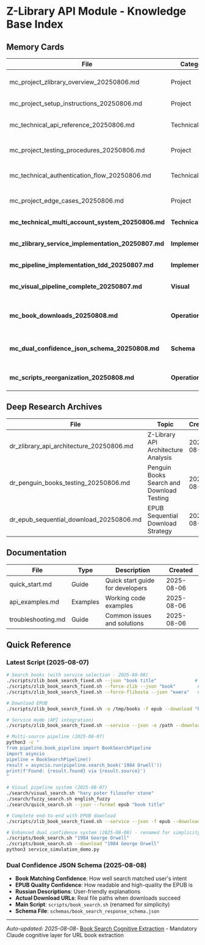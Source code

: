 # Z-Library API Module - Knowledge Base Index

## Memory Cards
| File | Category | Topic | Created | Status |
|------|----------|-------|---------|--------|
| mc_project_zlibrary_overview_20250806.md | Project | Z-Library API Module Overview | 2025-08-06 | Active |
| mc_project_setup_instructions_20250806.md | Project | Installation and Setup Guide | 2025-08-06 | Active |
| mc_technical_api_reference_20250806.md | Technical | Complete API Reference | 2025-08-06 | Updated 2025-08-07 |
| mc_project_testing_procedures_20250806.md | Project | Testing Procedures and Examples | 2025-08-06 | Active |
| mc_technical_authentication_flow_20250806.md | Technical | Authentication and Session Management | 2025-08-06 | Active |
| mc_project_edge_cases_20250806.md | Project | Edge Cases and Error Handling | 2025-08-06 | Active |
| **mc_technical_multi_account_system_20250806.md** | **Technical** | **Multi-Account Pool System** | **2025-08-06** | **Active** |
| **mc_zlibrary_service_implementation_20250807.md** | **Implementation** | **Service Mode CLI & JSON API** | **2025-08-07** | **Active** |
| **mc_pipeline_implementation_tdd_20250807.md** | **Implementation** | **Multi-Source Pipeline TDD** | **2025-08-07** | **Active** |
| **mc_visual_pipeline_complete_20250807.md** | **Visual** | **Complete Visual Pipeline System** | **2025-08-07** | **Active** |
| **mc_book_downloads_20250808.md** | **Operations** | **Book Downloads & Service Tracking** | **2025-08-08** | **Active** |
| **mc_dual_confidence_json_schema_20250808.md** | **Schema** | **Dual Confidence JSON Schema System** | **2025-08-08** | **Active** |
| **mc_scripts_reorganization_20250808.md** | **Operations** | **Scripts Folder Reorganization & Naming** | **2025-08-08** | **Active** |

## Deep Research Archives
| File | Topic | Created | Status |
|------|-------|---------|--------|
| dr_zlibrary_api_architecture_20250806.md | Z-Library API Architecture Analysis | 2025-08-06 | Comprehensive |
| dr_penguin_books_testing_20250806.md | Penguin Books Search and Download Testing | 2025-08-06 | Research |
| dr_epub_sequential_download_20250806.md | EPUB Sequential Download Strategy | 2025-08-06 | Analysis |

## Documentation
| File | Type | Description | Created |
|------|------|-------------|---------|
| quick_start.md | Guide | Quick start guide for developers | 2025-08-06 |
| api_examples.md | Examples | Working code examples | 2025-08-06 |
| troubleshooting.md | Guide | Common issues and solutions | 2025-08-06 |

## Quick Reference

### Latest Script (2025-08-07)
```bash
# Search books (with service selection - 2025-08-08)
./scripts/zlib_book_search_fixed.sh --json "book title"              # Auto-fallback
./scripts/zlib_book_search_fixed.sh --force-zlib --json "book"        # Z-Library only
./scripts/zlib_book_search_fixed.sh --force-flibusta --json "книга"   # Flibusta only

# Download EPUB
./scripts/zlib_book_search_fixed.sh -o /tmp/books -f epub --download "book"

# Service mode (API integration)
./scripts/zlib_book_search_fixed.sh --service --json -o /path --download "book"

# Multi-source pipeline (2025-08-07)
python3 -c "
from pipeline.book_pipeline import BookSearchPipeline
import asyncio
pipeline = BookSearchPipeline()
result = asyncio.run(pipeline.search_book('1984 Orwell'))
print(f'Found: {result.found} via {result.source}')
"

# Visual pipeline system (2025-08-07) 
./search/visual_search.sh "hary poter filosofer stone"
./search/fuzzy_search.sh english_fuzzy
./search/quick_search.sh --json --format epub "book title"

# Complete end-to-end with EPUB download
./scripts/zlib_book_search_fixed.sh --service --json -f epub --download "Harry Potter"

# Enhanced dual confidence system (2025-08-08) - renamed for simplicity
./scripts/book_search.sh "1984 George Orwell"                           # Search only
./scripts/book_search.sh --download "1984 George Orwell"                # With download
python3 service_simulation_demo.py                                       # Full simulation
```

### Dual Confidence JSON Schema (2025-08-08)
- **Book Matching Confidence**: How well search matched user's intent
- **EPUB Quality Confidence**: How readable and high-quality the EPUB is  
- **Russian Descriptions**: User-friendly explanations
- **Actual Download URLs**: Real file paths when downloads succeed
- **Main Script**: `scripts/book_search.sh` (renamed for simplicity)
- **Schema File**: `schemas/book_search_response_schema.json`

---
*Auto-updated: 2025-08-08*- [Book Search Cognitive Extraction](memory_cards/mc_book_search_cognitive_extraction_20250812.md) - Mandatory Claude cognitive layer for URL book extraction
